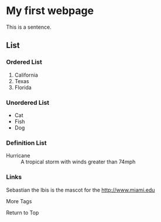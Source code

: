 <!DOCTYPE html>
<html>
<head>
	<meta charaset = “utf-8”>
	<!--<title>Flynn</title>-->
</head>
	
<body>
	<h1>My first webpage</h1>
	<p> This is a sentence.</p>
	
<h2>List</h2>
<h3> Ordered List</h2>
<ol>
	<li>California</li>
	<li>Texas</li>
	<li>Florida</li>
</ol>
<h3>Unordered List</h2>
<ul>
	<li>Cat</li>
	<li>Fish</li>
	<li>Dog</li>
</ul>
<h3>Definition List</h2>
<dl>
<dt>Hurricane</dt>
	<dd> A tropical storm with winds greater than 74mph</dd>
</dl>
<h3>Links</h3>
	<p>Sebastian the Ibis is the mascot for the <a href= "http://www.miami.edu">http://www.miami.edu</a><p>
More Tags
		
Return to Top

</body>
</html>
